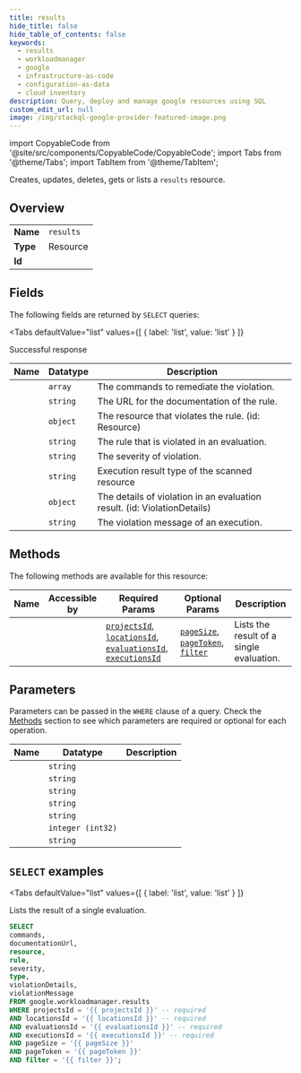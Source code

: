 ```yaml
--- 
title: results
hide_title: false
hide_table_of_contents: false
keywords:
  - results
  - workloadmanager
  - google
  - infrastructure-as-code
  - configuration-as-data
  - cloud inventory
description: Query, deploy and manage google resources using SQL
custom_edit_url: null
image: /img/stackql-google-provider-featured-image.png
---
```


import CopyableCode from '@site/src/components/CopyableCode/CopyableCode';
import Tabs from '@theme/Tabs';
import TabItem from '@theme/TabItem';

Creates, updates, deletes, gets or lists a <code>results</code> resource.

## Overview
<table><tbody>
<tr><td><b>Name</b></td><td><code>results</code></td></tr>
<tr><td><b>Type</b></td><td>Resource</td></tr>
<tr><td><b>Id</b></td><td><CopyableCode code="google.workloadmanager.results" /></td></tr>
</tbody></table>

## Fields

The following fields are returned by `SELECT` queries:

<Tabs
    defaultValue="list"
    values={[
        { label: 'list', value: 'list' }
    ]}
>
<TabItem value="list">

Successful response

<table>
<thead>
    <tr>
    <th>Name</th>
    <th>Datatype</th>
    <th>Description</th>
    </tr>
</thead>
<tbody>
<tr>
    <td><CopyableCode code="commands" /></td>
    <td><code>array</code></td>
    <td>The commands to remediate the violation.</td>
</tr>
<tr>
    <td><CopyableCode code="documentationUrl" /></td>
    <td><code>string</code></td>
    <td>The URL for the documentation of the rule.</td>
</tr>
<tr>
    <td><CopyableCode code="resource" /></td>
    <td><code>object</code></td>
    <td>The resource that violates the rule. (id: Resource)</td>
</tr>
<tr>
    <td><CopyableCode code="rule" /></td>
    <td><code>string</code></td>
    <td>The rule that is violated in an evaluation.</td>
</tr>
<tr>
    <td><CopyableCode code="severity" /></td>
    <td><code>string</code></td>
    <td>The severity of violation.</td>
</tr>
<tr>
    <td><CopyableCode code="type" /></td>
    <td><code>string</code></td>
    <td>Execution result type of the scanned resource</td>
</tr>
<tr>
    <td><CopyableCode code="violationDetails" /></td>
    <td><code>object</code></td>
    <td>The details of violation in an evaluation result. (id: ViolationDetails)</td>
</tr>
<tr>
    <td><CopyableCode code="violationMessage" /></td>
    <td><code>string</code></td>
    <td>The violation message of an execution.</td>
</tr>
</tbody>
</table>
</TabItem>
</Tabs>

## Methods

The following methods are available for this resource:

<table>
<thead>
    <tr>
    <th>Name</th>
    <th>Accessible by</th>
    <th>Required Params</th>
    <th>Optional Params</th>
    <th>Description</th>
    </tr>
</thead>
<tbody>
<tr>
    <td><a href="#list"><CopyableCode code="list" /></a></td>
    <td><CopyableCode code="select" /></td>
    <td><a href="#parameter-projectsId"><code>projectsId</code></a>, <a href="#parameter-locationsId"><code>locationsId</code></a>, <a href="#parameter-evaluationsId"><code>evaluationsId</code></a>, <a href="#parameter-executionsId"><code>executionsId</code></a></td>
    <td><a href="#parameter-pageSize"><code>pageSize</code></a>, <a href="#parameter-pageToken"><code>pageToken</code></a>, <a href="#parameter-filter"><code>filter</code></a></td>
    <td>Lists the result of a single evaluation.</td>
</tr>
</tbody>
</table>

## Parameters

Parameters can be passed in the `WHERE` clause of a query. Check the [Methods](#methods) section to see which parameters are required or optional for each operation.

<table>
<thead>
    <tr>
    <th>Name</th>
    <th>Datatype</th>
    <th>Description</th>
    </tr>
</thead>
<tbody>
<tr id="parameter-evaluationsId">
    <td><CopyableCode code="evaluationsId" /></td>
    <td><code>string</code></td>
    <td></td>
</tr>
<tr id="parameter-executionsId">
    <td><CopyableCode code="executionsId" /></td>
    <td><code>string</code></td>
    <td></td>
</tr>
<tr id="parameter-locationsId">
    <td><CopyableCode code="locationsId" /></td>
    <td><code>string</code></td>
    <td></td>
</tr>
<tr id="parameter-projectsId">
    <td><CopyableCode code="projectsId" /></td>
    <td><code>string</code></td>
    <td></td>
</tr>
<tr id="parameter-filter">
    <td><CopyableCode code="filter" /></td>
    <td><code>string</code></td>
    <td></td>
</tr>
<tr id="parameter-pageSize">
    <td><CopyableCode code="pageSize" /></td>
    <td><code>integer (int32)</code></td>
    <td></td>
</tr>
<tr id="parameter-pageToken">
    <td><CopyableCode code="pageToken" /></td>
    <td><code>string</code></td>
    <td></td>
</tr>
</tbody>
</table>

## `SELECT` examples

<Tabs
    defaultValue="list"
    values={[
        { label: 'list', value: 'list' }
    ]}
>
<TabItem value="list">

Lists the result of a single evaluation.

```sql
SELECT
commands,
documentationUrl,
resource,
rule,
severity,
type,
violationDetails,
violationMessage
FROM google.workloadmanager.results
WHERE projectsId = '{{ projectsId }}' -- required
AND locationsId = '{{ locationsId }}' -- required
AND evaluationsId = '{{ evaluationsId }}' -- required
AND executionsId = '{{ executionsId }}' -- required
AND pageSize = '{{ pageSize }}'
AND pageToken = '{{ pageToken }}'
AND filter = '{{ filter }}';
```
</TabItem>
</Tabs>
